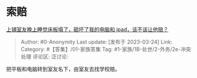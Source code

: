 # 索赔
[上铺室友晚上睡觉床板塌了，砸坏了我的电脑和 ipad，该不该让他赔？](https://www.zhihu.com/question/460572374/answer/2950542844)

> Author: #0-Anonymity
> Last update: [发布于 2023-03-24]
> Link:
> Category: #【答集】/01-家族答集
> Tag: #1-家族/1B-处世/2-外务/2e-冲突处理
> 评论区:
> 泛讨论:

把平板和电脑转到室友名下，由室友去找学校赔。
